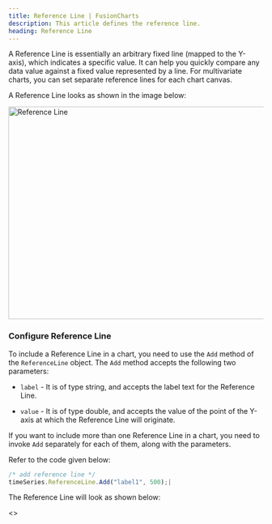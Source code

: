 ```yaml
---
title: Reference Line | FusionCharts
description: This article defines the reference line.
heading: Reference Line
---
```


A Reference Line is essentially an arbitrary fixed line (mapped to the Y-axis), which indicates a specific value. It can help you quickly compare any data value against a fixed value represented by a line. For multivariate charts, you can set separate reference lines for each chart canvas.

A Reference Line looks as shown in the image below:

<img src="{% site.BASE_URL %}/images/fusiontime-component-reference-line.png" alt="Reference Line" width="700" height="420">

### Configure Reference Line

To include a Reference Line in a chart, you need to use the `Add` method of the `ReferenceLine` object. The `Add` method accepts the following two parameters:

- `label` - It is of type string, and accepts the label text for the Reference Line.

- `value` - It is of type double, and accepts the value of the point of the Y-axis at which the Reference Line will originate.

If you want to include more than one Reference Line in a chart, you need to invoke `Add` separately for each of them, along with the parameters.

Refer to the code given below:

```javascript
/* add reference line */
timeSeries.ReferenceLine.Add("label1", 500);|
```

The Reference Line will look as shown below:

<<Live Chart>>
